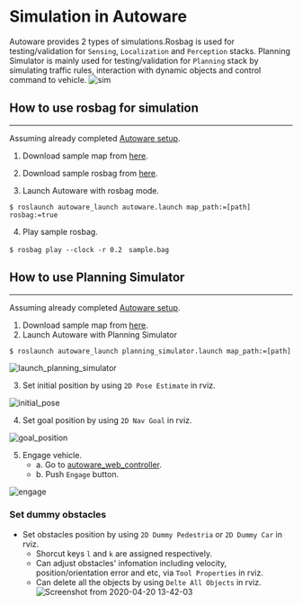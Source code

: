 # Simulation in Autoware
Autoware provides 2 types of simulations.Rosbag is used for testing/validation for `Sensing`, `Localization` and `Perception` stacks. Planning Simulator is mainly used for testing/validation for `Planning` stack by simulating traffic rules, interaction with dynamic objects and control command to vehicle.
![sim](https://user-images.githubusercontent.com/8327598/79709776-0bd47b00-82fe-11ea-872e-d94ef25bc3bf.png)


## How to use rosbag for simulation
---
Assuming already completed [Autoware setup](https://github.com/tier4/Autoware-T4B#autoware-setup).

1. Download sample map from [here](https://drive.google.com/a/public.tier4.jp/file/d/1ovrJcFS5CZ2H51D8xVWNtEvj_oiXW-zk/view?usp=sharing).
2. Download sample rosbag from [here](https://drive.google.com/a/public.tier4.jp/file/d/1ltuRryNn3EUBCZiS88Wnj54632JVeIVz/view?usp=sharing).

3. Launch Autoware with rosbag mode.
```
$ roslaunch autoware_launch autoware.launch map_path:=[path] rosbag:=true
```
4. Play sample rosbag.
```
$ rosbag play --clock -r 0.2　sample.bag
```

## How to use Planning Simulator
---

Assuming already completed [Autoware setup](https://github.com/tier4/Autoware-T4B#autoware-setup).

1. Download sample map from [here](https://drive.google.com/a/public.tier4.jp/file/d/1ovrJcFS5CZ2H51D8xVWNtEvj_oiXW-zk/view?usp=sharing).
2. Launch Autoware with Planning Simulator
```
$ roslaunch autoware_launch planning_simulator.launch map_path:=[path]
```

![launch_planning_simulator](https://user-images.githubusercontent.com/10920881/79715068-94a6e300-830d-11ea-9008-0ed311617c81.png)

3. Set initial position by using `2D Pose Estimate` in rviz.

![initial_pose](https://user-images.githubusercontent.com/10920881/79714203-0a5d7f80-830b-11ea-8ef2-90db71eb1f8d.png)

4. Set goal position by using `2D Nav Goal` in rviz.

![goal_position](https://user-images.githubusercontent.com/10920881/79715964-29aadb80-8310-11ea-9bfc-4ee27a271626.png)

5. Engage vehicle.
    - a. Go to [autoware_web_controller](http://localhost:8085/autoware_web_controller/index.html).
    - b. Push `Engage` button.

![engage](https://user-images.githubusercontent.com/10920881/79714298-4db7ee00-830b-11ea-9ac4-11e126d7a7c4.png)

### Set dummy obstacles

* Set obstacles position by using `2D Dummy Pedestria` or `2D Dummy Car` in rviz.
  * Shorcut keys `l` and `k` are assigned respectively.
  * Can adjust obstacles' infomation including velocity, position/orientation error and etc, via `Tool Properties` in rviz.
  * Can delete all the objects by using `Delte All Objects` in rviz.
![Screenshot from 2020-04-20 13-42-03](https://user-images.githubusercontent.com/10920881/79714775-cbc8c480-830c-11ea-92e2-440200b13f99.png)
